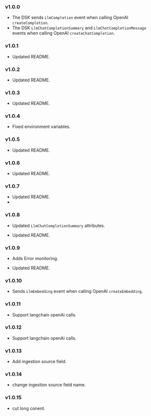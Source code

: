 ### v1.0.0

- The DSK sends `LlmCompletion` event when calling OpenAI `createCompletion`.
- The DSK `LlmChatCompletionSummary` and `LlmChatCompletionMessage` events when calling OpenAI `createChatCompletion`.

### v1.0.1

- Updated README.

### v1.0.2

- Updated README.

### v1.0.3

- Updated README.

### v1.0.4

- Fixed environment variables.

### v1.0.5

- Updated README.

### v1.0.6

- Updated README.

### v1.0.7

- Updated README.
-

### v1.0.8

- Updated `LlmChatCompletionSummary` attributes.

- Updated README.

### v1.0.9

- Adds Error monitoring.

- Updated README.

### v1.0.10

- Sends `LlmEmbedding` event when calling OpenAI `createEmbedding`.

### v1.0.11

- Support langchain openAi calls.

### v1.0.12

- Support langchain openAi calls.

### v1.0.13

- Add ingestion source field.

### v1.0.14

- change ingestion source field name.

### v1.0.15

- cut long conent.
